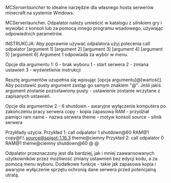 *MCServerlauncher* to idealne narzędzie dla własnego hosta serwerów minecraft na systemie Windows.

MCServerlauncher. Odpalator należy umieścić w katalogu z silnikiem gry i wywołać z konsoli lub za pomocą innego programu wsadowego, używając odpowiednich parametrów.

INSTRUKCJA: Aby poprawnie używać odpalatora użyj polecenia call odpalator [argument 1] [argument 2] [argument 3] [argument 4] [argument 5] [argument 6] Argument 1 odpowiada za wybór w menu.

Opcje dla argumentu 1: 0 - brak wyboru 1 - start serwera 2 - zmiana ustawień 3 - wyświetlenie instrukcji

Resztę argumentów uzupełnia się wpisując [opcja argumentu]@[wartość]. Aby pozstawić pusty argument zastąp go samym znakiem "@". Jeśli jakiś argument zostanie pozostawiony pusty - ustawienie zostanie wczytane z zapisanych ustawień.

Opcje dla argumentów 2 - 6 shutdown - awaryjne wyłączenie komputera po zakończeniu pracy serwera copy - kopia zapasowa RAM - przydział pamięci ram name - nazwa serwera theme - motyw konsoli source - silnik serwera

Przykłady użycia: Przykład 1: call odpalator 1 shutdown@60 RAM@1 copy@f:\ source@spigot-1.16.3 theme@ciemny Przykład 2: call odpalator 0 RAM@1 theme@ciemny shutdown@60 @ @

Odpalator przeznaczony jest dla bardziej, jak i mniej zaawansowanych użytkowników przez możliwość zmiany ustawnień bez edycji kodu, a za pomocą menu wyboru. Dodatkowe funkcje - takie jak zapasowa kopia i awaryjne wyłączenie sprzętu ochronią dane serwera przed potencjalną utratą.
